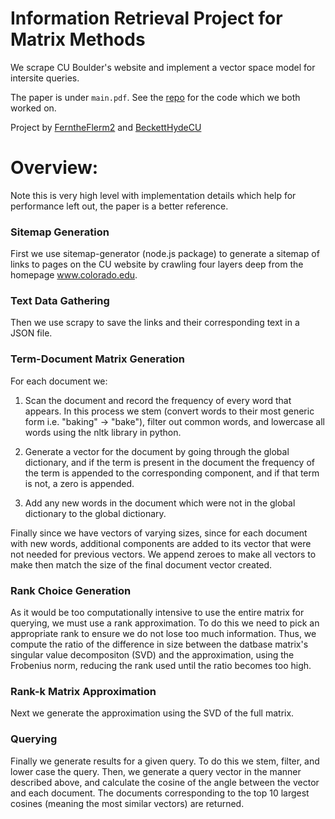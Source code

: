 # Information Retrieval Project for Matrix Methods
We scrape CU Boulder's website and implement a vector space model for intersite queries.

The paper is under `main.pdf`. See the [repo](https://github.com/BeckettHydeCU/Info-Retireval-3310) for the code which we both worked on. 

Project by [FerntheFlerm2](https://github.com/FerntheFlerm2) and [BeckettHydeCU](https://github.com/BeckettHydeCU)


# Overview:
Note this is very high level with implementation details which help
for performance left out, the paper is a better reference.

### Sitemap Generation
First we use sitemap-generator (node.js package) to generate
a sitemap of links to pages on the CU website by crawling four layers deep from the
homepage www.colorado.edu.

### Text Data Gathering
Then we use scrapy to save the links and their corresponding text in a JSON file. 

### Term-Document Matrix Generation
For each document we:

1. Scan the document and record the frequency of every word that appears.
In this process we stem (convert words to their most generic form i.e. "baking" -> "bake"), filter out common words, and lowercase all words using the nltk library in python. 

2. Generate a vector for the document by going through the global dictionary, and if the term is present in the document the frequency of the term is appended to the corresponding component, and if that term is not, a zero is appended.

3. Add any new words in the document which were not in the global dictionary to the global dictionary.

Finally since we have vectors of varying sizes, since for each document with new words, additional components are added to its vector that were not needed for previous vectors.
We append zeroes to make all vectors to make then match the size of the final document vector created.


### Rank Choice Generation
As it would be too computationally intensive to use the entire matrix for querying, we must
use a rank approximation. To do this we need to pick an appropriate rank
to ensure we do not lose too much information. Thus, we compute the ratio of the difference in size between the datbase matrix's singular value decompositon (SVD) and the approximation, using the Frobenius norm, reducing the rank used until the ratio becomes too high. 

### Rank-k Matrix Approximation
Next we generate the approximation using the SVD of the full matrix. 

### Querying
Finally we generate results for a given query. To do this we stem, filter, and lower case the query. Then, we generate a query vector in the manner described above, and calculate the cosine of the angle between the vector and each document. The documents corresponding to the top 10 largest cosines (meaning the most similar vectors) are returned.



